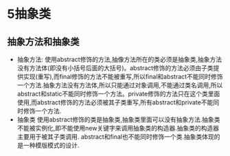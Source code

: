 ﻿# 5抽象类

## 抽象方法和抽象类

* 抽象方法:
	使用abstract修饰的方法,抽像方法所在的类必须是抽象类,抽象方法没有方法体(即没有小括号后面的大括号)。abstract修饰的方法必须由子类提供实现(重写),而final修饰的方法不能被重写,所以final和abstract不能同时修饰一个方法.抽象方法没有方法体,所以只能通过对象调用,不能通过类名调用,所以abstract和static不能同时修饰一个方法。private修饰的方法只在这个类里面使用,而abstract修饰的方法必须被其子类重写,所有abstract和private不能同时修饰一个方法.
* 抽象类
	使用abstract修饰的类是抽象类,抽象类里面可以没有抽象方法.抽象类不能被实例化,即不能使用new关键字来调用抽象类的构造器.抽象类的构造器主要用于被其子类调用.
	abstract和final也不能同时修饰一个类.抽象类体现的是一种模版模式的设计.
	
	







